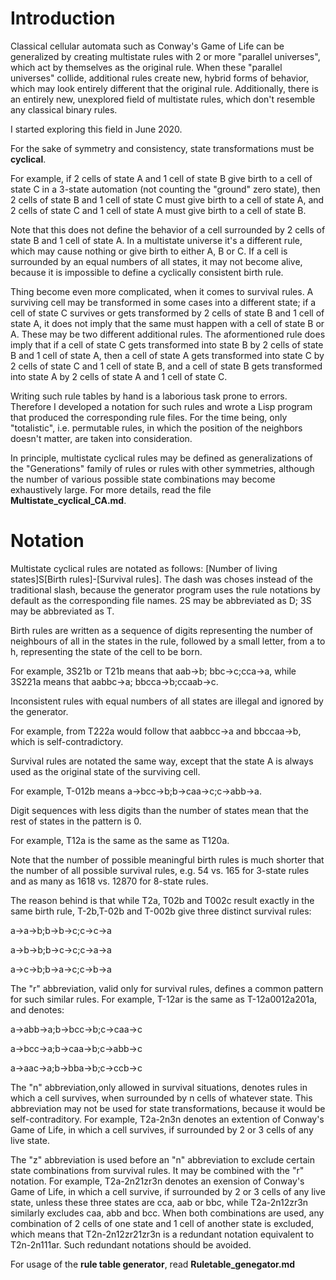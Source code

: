 # Introduction

Classical cellular automata such as Conway's Game of Life can be generalized by creating multistate rules with 2 or more "parallel universes", which act by themselves as the original rule. When these "parallel universes" collide, additional rules create new, hybrid forms of behavior, which may look entirely different that the original rule. 
Additionally, there is an entirely new, unexplored field of multistate rules, which don't resemble any classical binary rules.

I started exploring this field in June 2020.

For the sake of symmetry and consistency, state transformations must be **cyclical**.

For example, if 2 cells of state A and 1 cell of state B give birth to a cell of state C in a 3-state automation (not counting the "ground" zero state), 
then 2 cells of state B and 1 cell of state C must give birth to a cell of state A, and 2 cells of state C and 1 cell of state A must give birth to a cell of state B.

Note that this does not define the behavior of a cell surrounded by 2 cells of state B and 1 cell of state A. In a multistate universe it's a different rule, which may cause nothing or give birth to either A, B or C. If a cell is surrounded by an equal numbers of all states, it may not become alive, because it is impossible to define a cyclically consistent birth rule.

Thing become even more complicated, when it comes to survival rules. A surviving cell may be transformed in some cases into a different state; if a cell of state C survives or gets transformed by 2 cells of state B and 1 cell of state A, it does not imply that the same must happen with a cell of state B or A. These may be two different additional rules. The aformentioned rule does imply that if a cell of state C gets transformed into state B by 2 cells of state B and 1 cell of state A, then a cell of state A gets transformed into state C by 2 cells of state C and 1 cell of state B, and a cell of state B gets transformed into state A by 2 cells of state A and 1 cell of state C.

Writing such rule tables by hand is a laborious task prone to errors. Therefore I developed a notation for such rules and wrote a Lisp program that produced the corresponding rule files. For the time being, only "totalistic", i.e. permutable rules, in which the position of the neighbors doesn't matter, are taken into consideration.

In principle, multistate cyclical rules may be defined as generalizations of the "Generations" family of rules or rules with other symmetries, although the number of various possible state combinations may become exhaustively large. For more details, read the file **Multistate_cyclical_CA.md**.

# Notation

Multistate cyclical rules are notated as follows: [Number of living states]S[Birth rules]-[Survival rules]. The dash was choses instead of the traditional slash, because the generator program uses the rule notations by default as the corresponding file names.
2S may be abbreviated as D; 3S may be abbreviated as T.

Birth rules are written as a sequence of digits representing the number of neighbours of all in the states in the rule, 
followed by a small letter, from a to h, representing the state of the cell to be born. 

For example, 3S21b or T21b means that aab->b; bbc->c;cca->a, while 3S221a means that aabbc->a; bbcca->b;ccaab->c.

Inconsistent rules with equal numbers of all states are illegal and ignored by the generator.

For example, from T222a would follow that aabbcc->a and bbccaa->b, which is self-contradictory.

Survival rules are notated the same way, except that the state A is always used as the original state of the surviving cell.

For example, T-012b means a->bcc->b;b->caa->c;c->abb->a. 

Digit sequences with less digits than the number of states mean that the rest of states in the pattern is 0.

For example, T12a is the same as the same as T120a.

Note that the number of possible meaningful birth rules is much shorter that the number of all possible survival rules, e.g. 54 vs. 165 for 3-state rules and as many as 1618 vs. 12870 for 8-state rules.

The reason behind is that while T2a, T02b and T002c result exactly in the same birth rule, T-2b,T-02b and T-002b give three distinct survival rules:

a->a->b;b->b->c;c->c->a

a->b->b;b->c->c;c->a->a

a->c->b;b->a->c;c->b->a


The "r" abbreviation, valid only for survival rules, defines a common pattern for such similar rules. For example, T-12ar is the same as T-12a0012a201a, and denotes:

a->abb->a;b->bcc->b;c->caa->c

a->bcc->a;b->caa->b;c->abb->c

a->aac->a;b->bba->b;c->ccb->c

The "n" abbreviation,only allowed in survival situations, denotes rules in which a cell survives, when surrounded by n cells of whatever state. This abbreviation may not be used for state transformations, because it would be self-contraditory. For example, T2a-2n3n denotes an extention of Conway's Game of Life, in which a cell survives, if surrounded by 2 or 3 cells of any live state.

The "z" abbreviation is used before an "n" abbreviation to exclude certain state combinations from survival rules. It may be combined with the "r" notation. For example, T2a-2n21zr3n denotes an exension of Conway's Game of Life, in which a cell survive, if surrounded by 2 or 3 cells of any live state, unless these three states are cca, aab or bbc, while T2a-2n12zr3n similarly excludes caa, abb and bcc. When both combinations are used, any combination of 2 cells of one state and 1 cell of another state is excluded, which means that T2n-2n12zr21zr3n is a redundant notation equivalent to T2n-2n111ar. Such redundant notations should be avoided.

For usage of the **rule table generator**, read **Ruletable_genegator.md**
 
